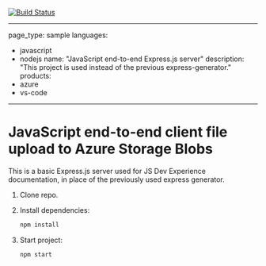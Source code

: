 [![Build Status](https://dev.azure.com/POC101/Kubernetes/_apis/build/status/janirobles.Azure-Samples?branchName=main)](https://dev.azure.com/POC101/Kubernetes/_build/latest?definitionId=1&branchName=main)

---
page_type: sample
languages:
- javascript
- nodejs
name: "JavaScript end-to-end Express.js server"
description: "This project is used instead of the previous express-generator."
products:
- azure
- vs-code
---

# JavaScript end-to-end client file upload to Azure Storage Blobs

This is a basic Express.js server used for JS Dev Experience documentation, in place of the previously used express generator. 

1. Clone repo.

1. Install dependencies: 

    ```bash
    npm install
    ```

1. Start project: 

    ```bash
    npm start
    ```
